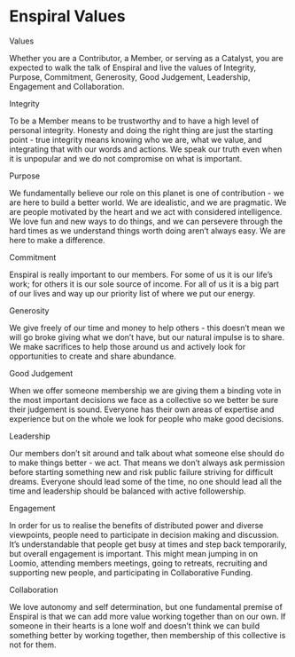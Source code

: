 # Enspiral Values

Values

Whether you are a Contributor, a Member, or serving as a Catalyst, you are expected to walk the talk of Enspiral and live the values of Integrity, Purpose, Commitment, Generosity, Good Judgement, Leadership, Engagement and Collaboration.

Integrity

To be a Member means to be trustworthy and to have a high level of personal integrity. Honesty and doing the right thing are just the starting point - true integrity means knowing who we are, what we value, and integrating that with our words and actions. We speak our truth even when it is unpopular and we do not compromise on what is important.

Purpose

We fundamentally believe our role on this planet is one of contribution - we are here to build a better world. We are idealistic, and we are pragmatic. We are people motivated by the heart and we act with considered intelligence. We love fun and new ways to do things, and we can persevere through the hard times as we understand things worth doing aren’t always easy. We are here to make a difference.

Commitment

Enspiral is really important to our members. For some of us it is our life’s work; for others it is our sole source of income. For all of us it is a big part of our lives and way up our priority list of where we put our energy.

Generosity

We give freely of our time and money to help others - this doesn’t mean we will go broke giving what we don’t have, but our natural impulse is to share. We make sacrifices to help those around us and actively look for opportunities to create and share abundance.

Good Judgement

When we offer someone membership we are giving them a binding vote in the most important decisions we face as a collective so we better be sure their judgement is sound. Everyone has their own areas of expertise and experience but on the whole we look for people who make good decisions.

Leadership

Our members don’t sit around and talk about what someone else should do to make things better - we act. That means we don’t always ask permission before starting something new and risk public failure striving for difficult dreams. Everyone should lead some of the time, no one should lead all the time and leadership should be balanced with active followership.

Engagement

In order for us to realise the benefits of distributed power and diverse viewpoints, people need to participate in decision making and discussion. It’s understandable that people get busy at times and step back temporarily, but overall engagement is important. This might mean jumping in on Loomio, attending members meetings, going to retreats, recruiting and supporting new people, and participating in Collaborative Funding.

Collaboration

We love autonomy and self determination, but one fundamental premise of Enspiral is that we can add more value working together than on our own. If someone in their hearts is a lone wolf and doesn’t think we can build something better by working together, then membership of this collective is not for them.